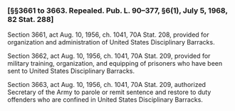 ### [§§3661 to 3663. Repealed. Pub. L. 90–377, §6(1), July 5, 1968, 82 Stat. 288] ###

Section 3661, act Aug. 10, 1956, ch. 1041, 70A Stat. 208, provided for organization and administration of United States Disciplinary Barracks.

Section 3662, act Aug. 10, 1956, ch. 1041, 70A Stat. 209, provided for military training, organization, and equipping of prisoners who have been sent to United States Disciplinary Barracks.

Section 3663, act Aug. 10, 1956, ch. 1041, 70A Stat. 209, authorized Secretary of the Army to parole or remit sentence and restore to duty offenders who are confined in United States Disciplinary Barracks.